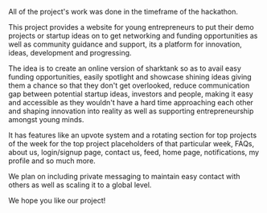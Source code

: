All of the project's work was done in the timeframe of the hackathon.

This project provides a website for young entrepreneurs to put their demo projects or startup ideas on to get networking and funding opportunities as well as community guidance and support, its a platform for innovation, ideas, development and progressing.

The idea is to create an online version of sharktank so as to avail easy funding opportunities, easily spotlight and showcase shining ideas giving them a chance so that they don't get overlooked, reduce communication gap between potential startup ideas, investors and people, making it easy and accessible as they wouldn't have a hard time approaching each other and shaping innovation into reality as well as supporting entrepreneurship amongst young minds.

It has features like an upvote system and a rotating section for top projects of the week for the top project placeholders of that particular week, FAQs, about us, login/signup page, contact us, feed, home page, notifications, my profile and so much more.

We plan on including private messaging to maintain easy contact with others as well as scaling it to a global level.

We hope you like our project!
